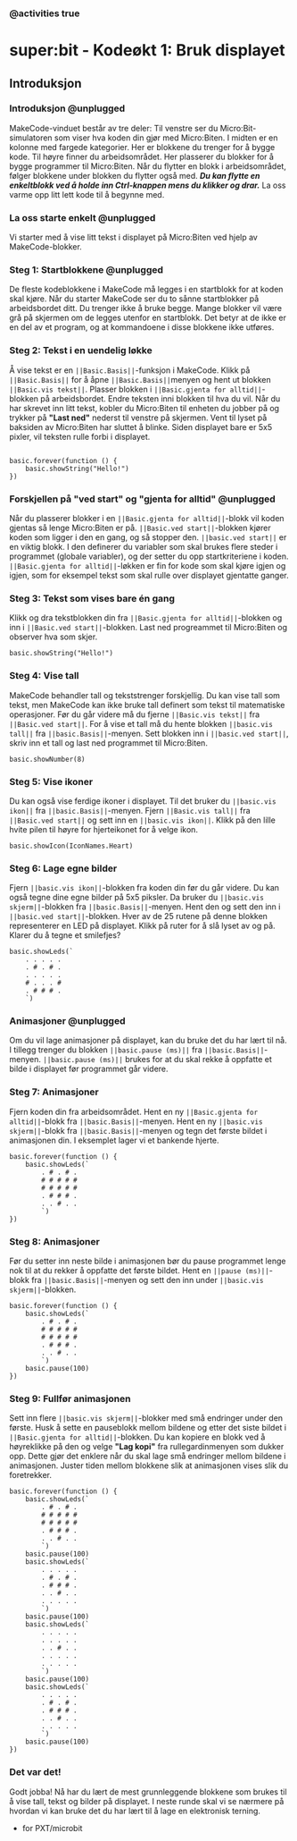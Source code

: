 ### @activities true

# super:bit - Kodeøkt 1: Bruk displayet
## Introduksjon
### Introduksjon @unplugged
MakeCode-vinduet består av tre deler: Til venstre ser du Micro:Bit-simulatoren som viser hva koden din gjør med Micro:Biten.
I midten er en kolonne med fargede kategorier. Her er blokkene du trenger for å bygge kode.
Til høyre finner du arbeidsområdet. Her plasserer du blokker for å bygge programmer til Micro:Biten.
Når du flytter en blokk i arbeidsområdet, følger blokkene under blokken du flytter også med.
***Du kan flytte en enkeltblokk ved å holde inn Ctrl-knappen mens du klikker og drar.***
La oss varme opp litt lett kode til å begynne med.

### La oss starte enkelt @unplugged

Vi starter med å vise litt tekst i displayet på Micro:Biten ved hjelp av MakeCode-blokker.

### Steg 1: Startblokkene @unplugged
De fleste kodeblokkene i MakeCode må legges i en startblokk for at koden skal kjøre.
Når du starter MakeCode ser du to sånne startblokker på arbeidsbordet ditt. Du trenger ikke å bruke begge.
Mange blokker vil være grå på skjermen om de legges utenfor en startblokk. Det betyr at de ikke er en del av et program, og at kommandoene i disse blokkene ikke utføres.


### Steg 2: Tekst i en uendelig løkke
Å vise tekst er en ``||Basic.Basis||``-funksjon i MakeCode.
Klikk på ``||Basic.Basis||`` for å åpne ``||Basic.Basis||``menyen og hent ut blokken ``||Basic.vis tekst||``.
Plasser blokken i ``||Basic.gjenta for alltid||``-blokken på arbeidsbordet. Endre teksten inni blokken til hva du vil.
Når du har skrevet inn litt tekst, kobler du Micro:Biten til enheten du jobber på og trykker på **"Last ned"** nederst til venstre på skjermen.
Vent til lyset på baksiden av Micro:Biten har sluttet å blinke.
Siden displayet bare er 5x5 pixler, vil teksten rulle forbi i displayet.

```blocks

basic.forever(function () {
    basic.showString("Hello!")
})
```

### Forskjellen på "ved start" og "gjenta for alltid" @unplugged

Når du plasserer blokker i en ``||Basic.gjenta for alltid||``-blokk vil koden gjentas så lenge Micro:Biten er på.
``||Basic.ved start||``-blokken kjører koden som ligger i den en gang, og så stopper den.
``||basic.ved start||`` er en viktig blokk.
I den definerer du variabler som skal brukes flere steder i programmet (globale variabler), og der setter du opp startkriteriene i koden.
``||Basic.gjenta for alltid||``-løkken er fin for kode som skal kjøre igjen og igjen, som for eksempel tekst som skal rulle over displayet gjentatte ganger.

### Steg 3: Tekst som vises bare én gang

Klikk og dra tekstblokken din fra ``||Basic.gjenta for alltid||``-blokken og inn i ``||Basic.ved start||``-blokken.
Last ned progreammet til Micro:Biten og observer hva som skjer.

```blocks
basic.showString("Hello!")
```

### Steg 4: Vise tall

MakeCode behandler tall og tekststrenger forskjellig. Du kan vise tall som tekst, men MakeCode kan ikke bruke tall definert som tekst til matematiske operasjoner.
Før du går videre må du fjerne ``||Basic.vis tekst||`` fra ``||Basic.ved start||``.
For å vise et tall må du hente blokken ``||basic.vis tall||`` fra ``||basic.Basis||``-menyen.
Sett blokken inn i ``||basic.ved start||``, skriv inn et tall og last ned programmet til Micro:Biten.

```blocks
basic.showNumber(8)
```

### Steg 5: Vise ikoner

Du kan også vise ferdige ikoner i displayet.
Til det bruker du ``||basic.vis ikon||`` fra ``||basic.Basis||``-menyen.
Fjern ``||Basic.vis tall||`` fra ``||Basic.ved start||`` og sett inn en ``||basic.vis ikon||``.
Klikk på den lille hvite pilen til høyre for hjerteikonet for å velge ikon.

```blocks
basic.showIcon(IconNames.Heart)
```

### Steg 6: Lage egne bilder

Fjern ``||basic.vis ikon||``-blokken fra koden din før du går videre.
Du kan også tegne dine egne bilder på 5x5 piksler.
Da bruker du ``||basic.vis skjerm||``-blokken fra ``||basic.Basis||``-menyen.
Hent den og sett den inn i ``||basic.ved start||``-blokken.
Hver av de 25 rutene på denne blokken representerer en LED på displayet.
Klikk på ruter for å slå lyset av og på.
Klarer du å tegne et smilefjes?

```blocks
basic.showLeds(`
    . . . . .
    . # . # .
    . . . . .
    # . . . #
    . # # # .
    `)
```

### Animasjoner @unplugged

Om du vil lage animasjoner på displayet, kan du bruke det du har lært til nå.
I tillegg trenger du blokken ``||basic.pause (ms)||`` fra ``||basic.Basis||``-menyen.
``||basic.pause (ms)||`` brukes for at du skal rekke å oppfatte et bilde i displayet før programmet går videre.

### Steg 7: Animasjoner

Fjern koden din fra arbeidsområdet.
Hent en ny ``||Basic.gjenta for alltid||``-blokk fra ``||basic.Basis||``-menyen.
Hent en ny ``||basic.vis skjerm||``-blokk fra ``||basic.Basis||``-menyen og tegn det første bildet i animasjonen din.
I eksemplet lager vi et bankende hjerte.

```blocks
basic.forever(function () {
    basic.showLeds(`
        . # . # .
        # # # # #
        # # # # #
        . # # # .
        . . # . .
        `)
})
```

### Steg 8: Animasjoner

Før du setter inn neste bilde i animasjonen bør du pause programmet lenge nok til at du rekker å oppfatte det første bildet.
Hent en ``||pause (ms)||``-blokk fra ``||basic.Basis||``-menyen og sett den inn under ``||basic.vis skjerm||``-blokken.

```blocks
basic.forever(function () {
    basic.showLeds(`
        . # . # .
        # # # # #
        # # # # #
        . # # # .
        . . # . .
        `)
    basic.pause(100)
})
```

### Steg 9: Fullfør animasjonen

Sett inn flere ``||basic.vis skjerm||``-blokker med små endringer under den første.
Husk å sette en pauseblokk mellom bildene og etter det siste bildet i ``||Basic.gjenta for alltid||``-blokken.
Du kan kopiere en blokk ved å høyreklikke på den og velge **"Lag kopi"** fra rullegardinmenyen som dukker opp.
Dette gjør det enklere når du skal lage små endringer mellom bildene i animasjonen.
Juster tiden mellom blokkene slik at animasjonen vises slik du foretrekker.

```blocks
basic.forever(function () {
    basic.showLeds(`
        . # . # .
        # # # # #
        # # # # #
        . # # # .
        . . # . .
        `)
    basic.pause(100)
    basic.showLeds(`
        . . . . .
        . # . # .
        . # # # .
        . . # . .
        . . . . .
        `)
    basic.pause(100)
    basic.showLeds(`
        . . . . .
        . . . . .
        . . # . .
        . . . . .
        . . . . .
        `)
    basic.pause(100)
    basic.showLeds(`
        . . . . .
        . # . # .
        . # # # .
        . . # . .
        . . . . .
        `)
    basic.pause(100)
})
```


### Det var det!
Godt jobba! Nå har du lært de mest grunnleggende blokkene som brukes til å vise tall, tekst og bilder på displayet.
I neste runde skal vi se nærmere på hvordan vi kan bruke det du har lært til å lage en elektronisk terning.

* for PXT/microbit
<script src="https://makecode.com/gh-pages-embed.js"></script><script>makeCodeRender("{{ site.makecode.home_url }}", "{{ site.github.owner_name }}/{{ site.github.repository_name }}");</script>
